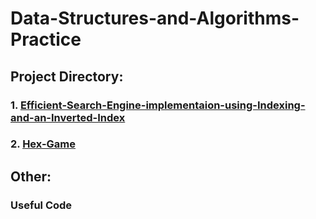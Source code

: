 # Data-Structures-and-Algorithms-Practice

## Project Directory:
### 1. [Efficient-Search-Engine-implementaion-using-Indexing-and-an-Inverted-Index](https://github.com/NavidNiknezhad/Efficient-Search-Engine-implementaion-using-Indexing-and-an-Inverted-Index)
### 2. [Hex-Game](https://github.com/NavidNiknezhad/Hex-Game)

## Other:
### Useful Code

